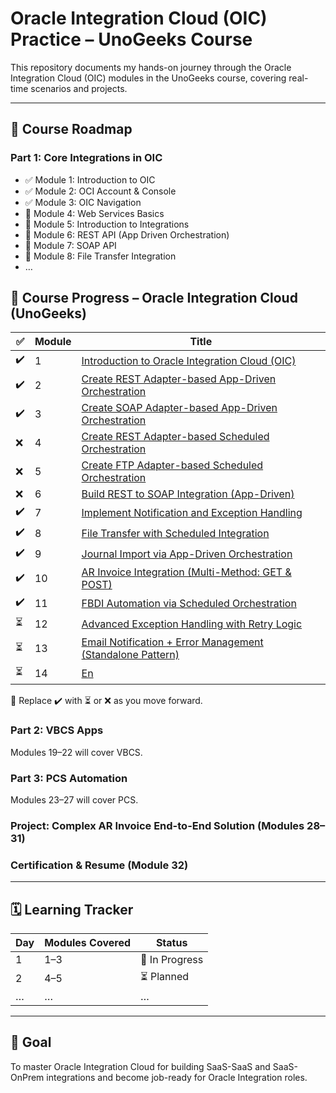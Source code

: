 # Oracle Integration Cloud (OIC) Practice – UnoGeeks Course

This repository documents my hands-on journey through the Oracle Integration Cloud (OIC) modules in the UnoGeeks course, covering real-time scenarios and projects.

---

## 🚀 Course Roadmap

### Part 1: Core Integrations in OIC
- ✅ Module 1: Introduction to OIC
- ✅ Module 2: OCI Account & Console
- ✅ Module 3: OIC Navigation
- 🔄 Module 4: Web Services Basics
- 🔄 Module 5: Introduction to Integrations
- 🔄 Module 6: REST API (App Driven Orchestration)
- 🔄 Module 7: SOAP API
- 🔄 Module 8: File Transfer Integration
- …
## 📘 Course Progress – Oracle Integration Cloud (UnoGeeks)

| ✅ | Module | Title                                                                 |
|----|--------|------------------------------------------------------------------------|
| ✔️ | 1      | [Introduction to Oracle Integration Cloud (OIC)](01_Intro_OIC/summary.md)                        |
| ✔️ | 2      | [Create REST Adapter-based App-Driven Orchestration](02_REST_AppDriven/summary.md)              |
| ✔️ | 3      | [Create SOAP Adapter-based App-Driven Orchestration](03_SOAP_AppDriven/summary.md)              |
| ❌ | 4      | [Create REST Adapter-based Scheduled Orchestration](04_REST_Scheduled/summary.md)               |
| ❌ | 5      | [Create FTP Adapter-based Scheduled Orchestration](05_FTP_Scheduled/summary.md)                 |
| ❌ | 6      | [Build REST to SOAP Integration (App-Driven)](06_REST_to_SOAP/summary.md)                       |
| ✔️ | 7      | [Implement Notification and Exception Handling](07_Exception_Handling/summary.md)              |
| ✔️ | 8      | [File Transfer with Scheduled Integration](08_File_Transfer/summary.md)                         |
| ✔️ | 9      | [Journal Import via App-Driven Orchestration](09_Journal_Import/summary.md)                     |
| ✔️ | 10     | [AR Invoice Integration (Multi-Method: GET & POST)](10_AR_Invoice_REST/summary.md)              |
| ✔️ | 11     | [FBDI Automation via Scheduled Orchestration](11_FBDI_Import/summary.md)                        |
| ⏳ | 12     | [Advanced Exception Handling with Retry Logic](12_Exception_Retry/summary.md)                   |
| ⏳ | 13     | [Email Notification + Error Management (Standalone Pattern)](13_Email_Standalone/summary.md)    |
| ⏳ | 14     | [En]()

 🔁 Replace ✔️ with ⏳ or ❌ as you move forward. 
### Part 2: VBCS Apps
Modules 19–22 will cover VBCS.

### Part 3: PCS Automation
Modules 23–27 will cover PCS.

### Project: Complex AR Invoice End-to-End Solution (Modules 28–31)

### Certification & Resume (Module 32)

---

## 🗓️ Learning Tracker

| Day | Modules Covered | Status |
|-----|-----------------|--------|
| 1 | 1–3 | 🔄 In Progress |
| 2 | 4–5 | ⏳ Planned |
| … | … | … |

---

## 🎯 Goal
To master Oracle Integration Cloud for building SaaS-SaaS and SaaS-OnPrem integrations and become job-ready for Oracle Integration roles.
